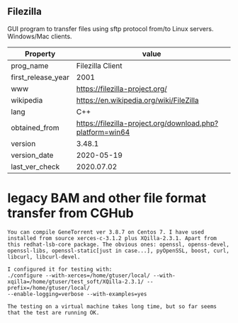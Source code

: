 ## Filezilla 

GUI program to transfer files using sftp protocol from/to Linux servers. Windows/Mac clients.

| Property | value |
| ------ | ------ |
| prog_name | Filezilla Client |
| first_release_year | 2001|
| www  | https://filezilla-project.org/ |
| wikipedia | https://en.wikipedia.org/wiki/FileZilla |
| lang | C++ |
| obtained_from | https://filezilla-project.org/download.php?platform=win64  |
| version | 3.48.1|
| version_date |  2020-05-19 |
| last_ver_check | 2020.07.02 |

# legacy BAM and other file format transfer from CGHub

```
You can compile GeneTorrent ver 3.8.7 on Centos 7. I have used installed from source xerces-c-3.1.2 plus XQilla-2.3.1. Apart from this redhat-lsb-core package. The obvious ones: openssl, openss-devel, openssl-libs, openssl-static[just in case...], pyOpenSSL, boost, curl, libcurl, libcurl-devel.

I configured it for testing with:
./configure --with-xerces=/home/gtuser/local/ --with-xqilla=/home/gtuser/test_soft/XQilla-2.3.1/ --prefix=/home/gtuser/local/
--enable-logging=verbose --with-examples=yes

The testing on a virtual machine takes long time, but so far seems that the test are running OK.

```
